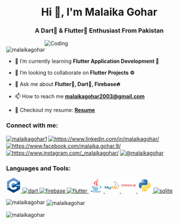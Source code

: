 <h1 align="center">Hi 👋, I'm Malaika Gohar</h1>
<h3 align="center">A Dart🎯 & Flutter💙 Enthusiast From Pakistan</h3>
<img align="right" alt="Coding" width="400" src="https://cdn.dribbble.com/users/2206859/screenshots/4945757/d2.gif">
<p align="left"> <img src="https://komarev.com/ghpvc/?username=malaikagohar&label=Profile%20views&color=0e75b6&style=flat" alt="malaikagohar" /> </p>


- 🌱 I’m currently learning **Flutter Application Development 📱**

- 🤝 I’m looking to collaborate on **Flutter Projects ⚙️**

- 💬 Ask me about **Flutter💙, Dart🎯, Firebase🔥**

- 📫 How to reach me **malaikagohar2003@gmail.com**

- 📄 Checkout my resume: <a href="Flutter Developer - Malaika Gohar.pdf" target="_blank">**Resume**</a>

<h3 align="left">Connect with me:</h3>
<p align="left">
<a href="https://twitter.com/malaikagohar1" target="blank"><img align="center" src="https://raw.githubusercontent.com/rahuldkjain/github-profile-readme-generator/master/src/images/icons/Social/twitter.svg" alt="malaikagohar1" height="30" width="40" /></a>
<a href="https://linkedin.com/in/malaikagohar/" target="blank"><img align="center" src="https://raw.githubusercontent.com/rahuldkjain/github-profile-readme-generator/master/src/images/icons/Social/linked-in-alt.svg" alt="https://www.linkedin.com/in/malaikagohar/" height="30" width="40" /></a>
<a href="https://fb.com/malaika.gohar.9/" target="blank"><img align="center" src="https://raw.githubusercontent.com/rahuldkjain/github-profile-readme-generator/master/src/images/icons/Social/facebook.svg" alt="https://www.facebook.com/malaika.gohar.9/" height="30" width="40" /></a>
<a href="https://www.instagram.com/_malaikagohar/" target="blank"><img align="center" src="https://raw.githubusercontent.com/rahuldkjain/github-profile-readme-generator/master/src/images/icons/Social/instagram.svg" alt="https://www.instagram.com/_malaikagohar/" height="30" width="40" /></a>
<a href="https://medium.com/@malaikagohar" target="blank"><img align="center" src="https://raw.githubusercontent.com/rahuldkjain/github-profile-readme-generator/master/src/images/icons/Social/medium.svg" alt="@malaikagohar" height="30" width="40" /></a>
</p>

<h3 align="left">Languages and Tools:</h3>
<p align="left"> <a href="https://www.w3schools.com/cpp/" target="_blank" rel="noreferrer"> <img src="https://raw.githubusercontent.com/devicons/devicon/master/icons/cplusplus/cplusplus-original.svg" alt="cplusplus" width="40" height="40"/> </a> <a href="https://dart.dev" target="_blank" rel="noreferrer"> <img src="https://www.vectorlogo.zone/logos/dartlang/dartlang-icon.svg" alt="dart" width="40" height="40"/> </a> <a href="https://firebase.google.com/" target="_blank" rel="noreferrer"> <img src="https://www.vectorlogo.zone/logos/firebase/firebase-icon.svg" alt="firebase" width="40" height="40"/> </a> <a href="https://flutter.dev" target="_blank" rel="noreferrer"> <img src="https://www.vectorlogo.zone/logos/flutterio/flutterio-icon.svg" alt="flutter" width="40" height="40"/> </a> <a href="https://www.java.com" target="_blank" rel="noreferrer"> <img src="https://raw.githubusercontent.com/devicons/devicon/master/icons/java/java-original.svg" alt="java" width="40" height="40"/> </a> <a href="https://www.mysql.com/" target="_blank" rel="noreferrer"> <img src="https://raw.githubusercontent.com/devicons/devicon/master/icons/mysql/mysql-original-wordmark.svg" alt="mysql" width="40" height="40"/> </a> <a href="https://www.oracle.com/" target="_blank" rel="noreferrer"> <img src="https://raw.githubusercontent.com/devicons/devicon/master/icons/oracle/oracle-original.svg" alt="oracle" width="40" height="40"/> </a> <a href="https://www.python.org" target="_blank" rel="noreferrer"> <img src="https://raw.githubusercontent.com/devicons/devicon/master/icons/python/python-original.svg" alt="python" width="40" height="40"/> </a> <a href="https://www.sqlite.org/" target="_blank" rel="noreferrer"> <img src="https://www.vectorlogo.zone/logos/sqlite/sqlite-icon.svg" alt="sqlite" width="40" height="40"/> </a> </p>

<p><img align="left" src="https://github-readme-stats.vercel.app/api/top-langs?username=malaikagohar&show_icons=true&locale=en&layout=compact" alt="malaikagohar" /></p>

<p>&nbsp;<img align="center" src="https://github-readme-stats.vercel.app/api?username=malaikagohar&show_icons=true&locale=en" alt="malaikagohar" /></p>

<p><img align="center" src="https://github-readme-streak-stats.herokuapp.com/?user=malaikagohar&" alt="malaikagohar" /></p>
